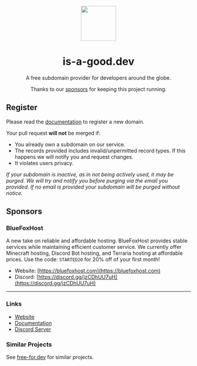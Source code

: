 <p align="center"><img src="https://github.com/is-a-good-dev/register/blob/main/logo_circle.png" height="96" width="96"></p>
<h1 align="center">is-a-good.dev</h1>

<p align="center">A free subdomain provider for developers around the globe.</p>
<p align="center">Thanks to our <a href="#sponsors">sponsors</a> for keeping this project running.</p>

## Register
Please read the [documentation](https://docs.is-a-good.dev) to register a new domain.

Your pull request **will not** be merged if:
- You already own a subdomain on our service.
- The records provided includes invalid/unpermitted record types. If this happens we will notify you and request changes.
- It violates users privacy.

*If your subdomain is inactive, as in not being actively used, it may be purged. We will try and notify you before purging via the email you provided. If no email is provided your subdomain will be purged without notice.*

## Sponsors

### BlueFoxHost
A new take on reliable and affordable hosting. BlueFoxHost provides stable services while maintaining efficient customer service.
We currently offer Minecraft hosting, Discord Bot hosting, and Terraria hosting at affordable prices.
Use the code: `STARTED20` for 20% off of your first month!

- Website: [https://bluefoxhost.com](https://bluefoxhost.com)
- Discord: [https://discord.gg/jzCDhUU7uH](https://discord.gg/jzCDhUU7uH)

---

### Links
- [Website](https://is-a-good.dev)
- [Documentation](https://docs.is-a-good.dev)
- [Discord Server](https://discord.gg/vmVaAn8YcK)

### Similar Projects
See [free-for.dev](https://free-for.dev/#/?id=domain) for similar projects.
